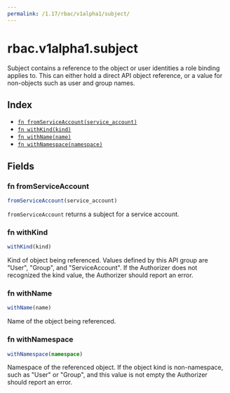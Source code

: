 ```yaml
---
permalink: /1.17/rbac/v1alpha1/subject/
---
```


# rbac.v1alpha1.subject

Subject contains a reference to the object or user identities a role binding applies to.  This can either hold a direct API object reference, or a value for non-objects such as user and group names.

## Index

* [`fn fromServiceAccount(service_account)`](#fn-fromserviceaccount)
* [`fn withKind(kind)`](#fn-withkind)
* [`fn withName(name)`](#fn-withname)
* [`fn withNamespace(namespace)`](#fn-withnamespace)

## Fields

### fn fromServiceAccount

```ts
fromServiceAccount(service_account)
```

`fromServiceAccount` returns a subject for a service account.

### fn withKind

```ts
withKind(kind)
```

Kind of object being referenced. Values defined by this API group are "User", "Group", and "ServiceAccount". If the Authorizer does not recognized the kind value, the Authorizer should report an error.

### fn withName

```ts
withName(name)
```

Name of the object being referenced.

### fn withNamespace

```ts
withNamespace(namespace)
```

Namespace of the referenced object.  If the object kind is non-namespace, such as "User" or "Group", and this value is not empty the Authorizer should report an error.